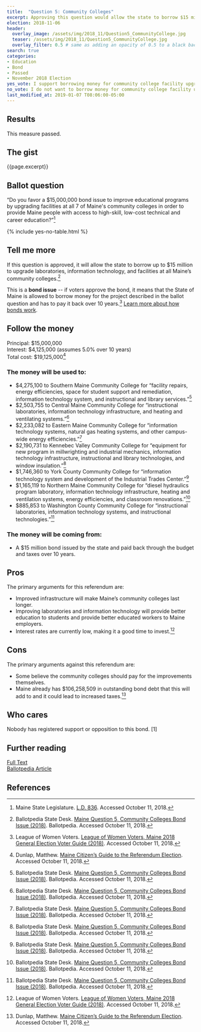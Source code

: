 ```yaml
---
title:  "Question 5: Community Colleges"
excerpt: Approving this question would allow the state to borrow $15 million to upgrade facilities at all 7 of Maine’s community colleges.
election: 2018-11-06
header:
  overlay_image: /assets/img/2018_11/Question5_CommunityCollege.jpg
  teaser: /assets/img/2018_11/Question5_CommunityCollege.jpg
  overlay_filter: 0.5 # same as adding an opacity of 0.5 to a black background
search: true
categories:
- Education
- Bond
- Passed
- November 2018 Election
yes_vote: I support borrowing money for community college facility upgrades.
no_vote: I do not want to borrow money for community college facility upgrades.
last_modified_at: 2019-01-07 T08:06:00-05:00
---
```


## Results
This measure passed.

## The gist
{{page.excerpt}}

## Ballot question
“Do you favor a $15,000,000 bond issue to improve educational programs by upgrading facilities at all 7 of Maine's community colleges in order to provide Maine people with access to high-skill, low-cost technical and career education?”[^2]

{% include yes-no-table.html %}


## Tell me more
If this question is approved, it will allow the state to borrow up to $15 million to upgrade laboratories, information technology, and facilities at all Maine’s community colleges.[^1]

This is a **bond issue** -- if voters approve the bond, it means that the State of Maine is allowed to borrow money for the project described in the ballot question and has to pay it back over 10 years.[^3] [Learn more about how bonds work](/bonds).

## Follow the money
Principal: $15,000,000
<br>Interest: $4,125,000 (assumes 5.0% over 10 years)
<br>Total cost: $19,125,000[^4]

### The money will be used to:
* $4,275,100 to Southern Maine Community College for “facility repairs, energy efficiencies, space for student support and remediation, information technology system, and instructional and library services.”[^1]
* $2,503,755 to Central Maine Community College for “instructional laboratories, information technology infrastructure, and heating and ventilating systems.”[^1]
* $2,233,082 to Eastern Maine Community College for “information technology systems, natural gas heating systems, and other campus-wide energy efficiencies.”[^1]
* $2,190,731 to Kennebec Valley Community College for “equipment for new program in millwrighting and industrial mechanics, information technology infrastructure, instructional and library technologies, and window insulation.”[^1]
* $1,746,360 to York County Community College for “information technology system and development of the Industrial Trades Center.”[^1]
* $1,165,119 to Northern Maine Community College for “diesel hydraulics program laboratory, information technology infrastructure, heating and ventilation systems, energy efficiencies, and classroom renovations.”[^1]
* $885,853 to Washington County Community College for “instructional laboratories, information technology systems, and instructional technologies.”[^1]

### The money will be coming from:
* A $15 million bond issued by the state and paid back through the budget and taxes over 10 years.   

## Pros
The primary arguments for this referendum are:

* Improved infrastructure will make Maine’s community colleges last longer.
* Improving laboratories and information technology will provide better education to students and provide better educated workers to Maine employers.
* Interest rates are currently low, making it a good time to invest.[^3]

## Cons
The primary arguments against this referendum are:
* Some believe the community colleges should pay for the improvements themselves.
* Maine already has $106,258,509 in outstanding bond debt that this will add to and it could lead to increased taxes.[^4]

## Who cares
Nobody has registered support or opposition to this bond. [1]

## Further reading
[Full Text](http://www.mainelegislature.org/legis/bills/getPDF.asp?paper=HP0585&item=2&snum=128)
<br>[Ballotpedia Article](https://ballotpedia.org/Maine_Question_5,_Community_Colleges_Bond_Issue_(2018))

## References
[^1]: Ballotpedia State Desk. [Maine Question 5, Community Colleges Bond Issue (2018)](https://ballotpedia.org/Maine_Question_5,_Community_Colleges_Bond_Issue_(2018)). Ballotpedia.  Accessed October 11, 2018.

[^2]: Maine State Legislature. [L.D. 836](http://www.mainelegislature.org/legis/bills/getPDF.asp?paper=HP0585&item=2&snum=128). Accessed October 11, 2018.

[^3]: League of Women Voters. [League of Women Voters, Maine 2018 General Election Voter Guide (2018)](http://www.lwvme.org/files/VG_2018_Statewide.pdf). Accessed October 11, 2018.

[^4]: Dunlap, Matthew. [Maine Citizen’s Guide to the Referendum Election](https://www.maine.gov/sos/cec/elec/upcoming/pdf/citizensguide.pdf). Accessed October 11, 2018.
